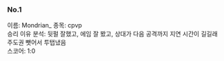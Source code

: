 ### No.1<br>
이름: Mondrian_
종목: cpvp <br>
승리 이유 분석: 뒷펄 잘했고, 에임 잘 봤고, 상대가 다음 공격까지 지연 시간이 길길래 주도권 뺏어서 투탭냈음<br>
스코어: 1:0 <br>